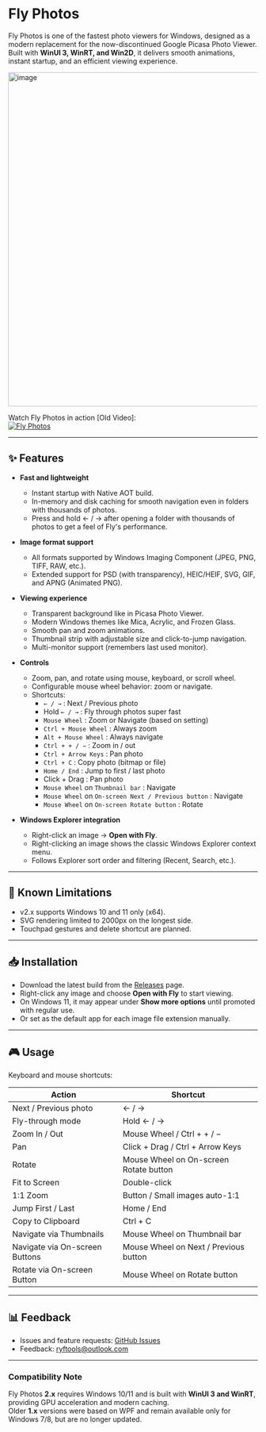 # Fly Photos

Fly Photos is one of the fastest photo viewers for Windows, designed as a modern replacement for the now-discontinued Google Picasa Photo Viewer.  
Built with **WinUI 3, WinRT, and Win2D**, it delivers smooth animations, instant startup, and an efficient viewing experience.  

<img width="1238" height="674" alt="image" src="https://github.com/user-attachments/assets/479fdcad-609d-47b3-9c93-5adc7d679728" />

Watch Fly Photos in action [Old Video]:  
[![Fly Photos](https://markdown-videos-api.jorgenkh.no/url?url=https%3A%2F%2Fwww.youtube.com%2Fwatch%3Fv%3DQkL2-WYY2Ic%26t)](https://www.youtube.com/watch?v=QkL2-WYY2Ic&t)

---

## ✨ Features
- **Fast and lightweight**
  - Instant startup with Native AOT build.  
  - In-memory and disk caching for smooth navigation even in folders with thousands of photos.  
  - Press and hold ← / → after opening a folder with thousands of photos to get a feel of Fly's performance.  

- **Image format support**
  - All formats supported by Windows Imaging Component (JPEG, PNG, TIFF, RAW, etc.).  
  - Extended support for PSD (with transparency), HEIC/HEIF, SVG, GIF, and APNG (Animated PNG).  

- **Viewing experience**
  - Transparent background like in Picasa Photo Viewer.  
  - Modern Windows themes like Mica, Acrylic, and Frozen Glass.  
  - Smooth pan and zoom animations.  
  - Thumbnail strip with adjustable size and click-to-jump navigation.  
  - Multi-monitor support (remembers last used monitor).  

- **Controls**
  - Zoom, pan, and rotate using mouse, keyboard, or scroll wheel.  
  - Configurable mouse wheel behavior: zoom or navigate.  
  - Shortcuts:  
    - `← / →` : Next / Previous photo  
    - Hold `← / →` : Fly through photos super fast  
    - `Mouse Wheel` : Zoom or Navigate (based on setting)  
    - `Ctrl + Mouse Wheel` : Always zoom  
    - `Alt + Mouse Wheel` : Always navigate  
    - `Ctrl + + / −` : Zoom in / out  
    - `Ctrl + Arrow Keys` : Pan photo  
    - `Ctrl + C` : Copy photo (bitmap or file)  
    - `Home / End` : Jump to first / last photo  
    - Click + Drag : Pan photo  
    - `Mouse Wheel` on `Thumbnail bar` : Navigate  
    - `Mouse Wheel` on `On-screen Next / Previous button` : Navigate  
    - `Mouse Wheel` on `On-screen Rotate button` : Rotate  

- **Windows Explorer integration**
  - Right-click an image → **Open with Fly**.  
  - Right-clicking an image shows the classic Windows Explorer context menu.  
  - Follows Explorer sort order and filtering (Recent, Search, etc.).  

---

## 🚧 Known Limitations
- v2.x supports Windows 10 and 11 only (x64).  
- SVG rendering limited to 2000px on the longest side.  
- Touchpad gestures and delete shortcut are planned.  

---

## 📥 Installation
- Download the latest build from the [Releases](https://github.com/riyasy/FlyPhotos/releases) page.  
- Right-click any image and choose **Open with Fly** to start viewing.  
- On Windows 11, it may appear under **Show more options** until promoted with regular use.  
- Or set as the default app for each image file extension manually.  

---

## 🎮 Usage
Keyboard and mouse shortcuts:  

| Action | Shortcut |
|--------|----------|
| Next / Previous photo | ← / → |
| Fly-through mode | Hold ← / → |
| Zoom In / Out | Mouse Wheel / Ctrl + + / − |
| Pan | Click + Drag / Ctrl + Arrow Keys |
| Rotate | Mouse Wheel on On-screen Rotate button |
| Fit to Screen | Double-click |
| 1:1 Zoom | Button / Small images auto-1:1 |
| Jump First / Last | Home / End |
| Copy to Clipboard | Ctrl + C |
| Navigate via Thumbnails | Mouse Wheel on Thumbnail bar |
| Navigate via On-screen Buttons | Mouse Wheel on Next / Previous button |
| Rotate via On-screen Button | Mouse Wheel on Rotate button |

---

## 📊 Feedback
- Issues and feature requests: [GitHub Issues](https://github.com/riyasy/FlyPhotos/issues)  
- Feedback: ryftools@outlook.com  

---

### Compatibility Note
Fly Photos **2.x** requires Windows 10/11 and is built with **WinUI 3 and WinRT**, providing GPU acceleration and modern caching.  
Older **1.x** versions were based on WPF and remain available only for Windows 7/8, but are no longer updated.  
